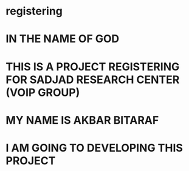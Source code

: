 # registering
# IN THE NAME OF GOD 
# THIS IS A PROJECT REGISTERING FOR SADJAD RESEARCH CENTER (VOIP GROUP)
# MY NAME IS AKBAR BITARAF 
# I AM GOING TO DEVELOPING THIS PROJECT 

